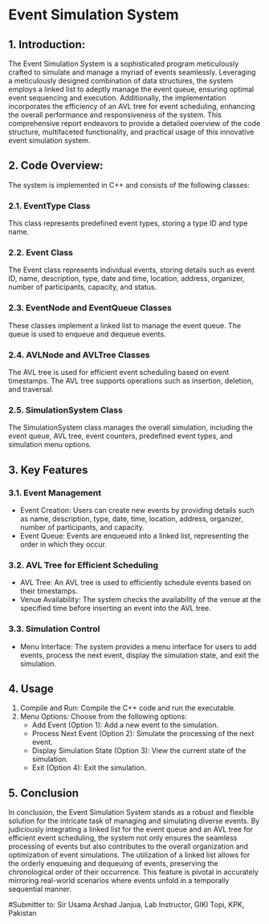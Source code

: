 # Event Simulation System

## 1. Introduction:
The Event Simulation System is a sophisticated program meticulously crafted to simulate and manage a myriad of events seamlessly. Leveraging a meticulously designed combination of data structures, the system employs a linked list to adeptly manage the event queue, ensuring optimal event sequencing and execution. Additionally, the implementation incorporates the efficiency of an AVL tree for event scheduling, enhancing the overall performance and responsiveness of the system. This comprehensive report endeavors to provide a detailed overview of the code structure, multifaceted functionality, and practical usage of this innovative event simulation system.

## 2. Code Overview:
The system is implemented in C++ and consists of the following classes:
### 2.1. EventType Class
This class represents predefined event types, storing a type ID and type name.
### 2.2. Event Class
The Event class represents individual events, storing details such as event ID, name, description, type, date and time, location, address, organizer, number of participants, capacity, and status.
### 2.3. EventNode and EventQueue Classes
These classes implement a linked list to manage the event queue. The queue is used to enqueue and dequeue events.
### 2.4. AVLNode and AVLTree Classes
The AVL tree is used for efficient event scheduling based on event timestamps. The AVL tree supports operations such as insertion, deletion, and traversal.
### 2.5. SimulationSystem Class
The SimulationSystem class manages the overall simulation, including the event queue, AVL tree, event counters, predefined event types, and simulation menu options.

## 3. Key Features
### 3.1. Event Management
- Event Creation: Users can create new events by providing details such as name, description, type, date, time, location, address, organizer, number of participants, and capacity.
- Event Queue: Events are enqueued into a linked list, representing the order in which they occur.
### 3.2. AVL Tree for Efficient Scheduling
- AVL Tree: An AVL tree is used to efficiently schedule events based on their timestamps.
- Venue Availability: The system checks the availability of the venue at the specified time before inserting an event into the AVL tree.
### 3.3. Simulation Control
- Menu Interface: The system provides a menu interface for users to add events, process the next event, display the simulation state, and exit the simulation.

## 4. Usage
1. Compile and Run: Compile the C++ code and run the executable.
2. Menu Options: Choose from the following options:
   - Add Event (Option 1): Add a new event to the simulation.
   - Process Next Event (Option 2): Simulate the processing of the next event.
   - Display Simulation State (Option 3): View the current state of the simulation.
   - Exit (Option 4): Exit the simulation.

## 5. Conclusion
In conclusion, the Event Simulation System stands as a robust and flexible solution for the intricate task of managing and simulating diverse events. By judiciously integrating a linked list for the event queue and an AVL tree for efficient event scheduling, the system not only ensures the seamless processing of events but also contributes to the overall organization and optimization of event simulations. The utilization of a linked list allows for the orderly enqueuing and dequeuing of events, preserving the chronological order of their occurrence. This feature is pivotal in accurately mirroring real-world scenarios where events unfold in a temporally sequential manner.

#Submitter to: Sir Usama Arshad Janjua, Lab Instructor, GIKI Topi, KPK, Pakistan
